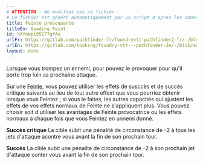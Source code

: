 ```yaml
---
# ATTENTION : Ne modifiez pas ce fichier
# Ce fichier est généré automatiquement par un script d'après les données du module Foundry VTT officiel et de sa traduction
title: Feinte provoquante
titleEn: Goading Feint
id: hXYnwpi95E77qfAu
urlFr: https://gitlab.com/pathfinder-fr/foundryvtt-pathfinder2-fr/-/blob/master/data/feats/hXYnwpi95E77qfAu.htm
urlEn: https://gitlab.com/hooking/foundry-vtt---pathfinder-2e/-/blob/master/packs/data/feats.db/goading-feint.json
layout: dons
---
```

Lorsque vous trompez un ennemi, pour pouvez le provoquer pour qu'il porte trop loin sa prochaine attaque.

Sur une [Feinte](../actions/feinter.html), vous pouvez utiliser les effets de susccès et de succès critique suivants au lieu de tout autre effext que vous pourriez obtenir lorsque vous Feintez ; si vous le faites, les autres capacités qui ajustent les effets de vos effets normaux de Feinte ne s'appliquent plus. Vous pouvez choisir soit d'utiliser les avantages de Feinte provocatrice ou les effets normaux à chaque fois que vous Feintez en unnemi donné.

**Succès critique** La cible subit une pénalité de circonstance de –2  à tous les jets d'attaque acontre vous avant la fin de son prochain tour.

**Succès** La cible subit une pénalite de circonstance de –2 à son prochain jet d'attaque conter vous avant la fin de son prochain tour.
